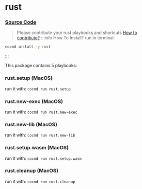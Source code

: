 # rust
### [ Source Code ](https://github.com/cocmd/hub/tree/master/packages/rust)
> Please contribute your rust playbooks and shortcuts
> [How to contribute?](https://cocmd.org/docs/contributing)
:::info How To Install?
run in terminal:
```bash
cocmd install -y rust
```
:::


This package contains 5 playbooks:

### rust.setup (MacOS)

run it with: `cocmd run rust.setup`

### rust.new-exec (MacOS)

run it with: `cocmd run rust.new-exec`

### rust.new-lib (MacOS)

run it with: `cocmd run rust.new-lib`

### rust.setup.wasm (MacOS)

run it with: `cocmd run rust.setup.wasm`

### rust.cleanup (MacOS)

run it with: `cocmd run rust.cleanup`




